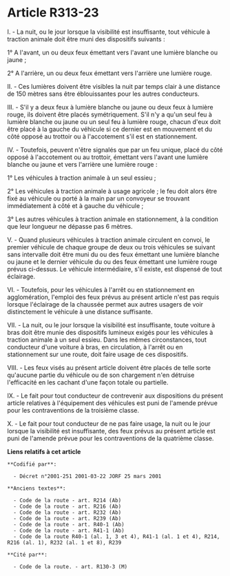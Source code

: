# Article R313-23

I. - La nuit, ou le jour lorsque la visibilité est insuffisante, tout véhicule à traction animale doit être muni des
dispositifs suivants :

1° A l'avant, un ou deux feux émettant vers l'avant une lumière blanche ou jaune ;

2° A l'arrière, un ou deux feux émettant vers l'arrière une lumière rouge.

II. - Ces lumières doivent être visibles la nuit par temps clair à une distance de 150 mètres sans être éblouissantes pour
les autres conducteurs.

III. - S'il y a deux feux à lumière blanche ou jaune ou deux feux à lumière rouge, ils doivent être placés symétriquement.
S'il n'y a qu'un seul feu à lumière blanche ou jaune ou un seul feu à lumière rouge, chacun d'eux doit être placé à la gauche
du véhicule si ce dernier est en mouvement et du côté opposé au trottoir ou à l'accotement s'il est en stationnement.

IV. - Toutefois, peuvent n'être signalés que par un feu unique, placé du côté opposé à l'accotement ou au trottoir, émettant
vers l'avant une lumière blanche ou jaune et vers l'arrière une lumière rouge :

1° Les véhicules à traction animale à un seul essieu ;

2° Les véhicules à traction animale à usage agricole ; le feu doit alors être fixé au véhicule ou porté à la main par un
convoyeur se trouvant immédiatement à côté et à gauche du véhicule ;

3° Les autres véhicules à traction animale en stationnement, à la condition que leur longueur ne dépasse pas 6 mètres.

V. - Quand plusieurs véhicules à traction animale circulent en convoi, le premier véhicule de chaque groupe de deux ou trois
véhicules se suivant sans intervalle doit être muni du ou des feux émettant une lumière blanche ou jaune et le dernier
véhicule du ou des feux émettant une lumière rouge prévus ci-dessus. Le véhicule intermédiaire, s'il existe, est dispensé de
tout éclairage.

VI. - Toutefois, pour les véhicules à l'arrêt ou en stationnement en agglomération, l'emploi des feux prévus au présent
article n'est pas requis lorsque l'éclairage de la chaussée permet aux autres usagers de voir distinctement le véhicule à une
distance suffisante.

VII. - La nuit, ou le jour lorsque la visibilité est insuffisante, toute voiture à bras doit être munie des dispositifs
lumineux exigés pour les véhicules à traction animale à un seul essieu. Dans les mêmes circonstances, tout conducteur d'une
voiture à bras, en circulation, à l'arrêt ou en stationnement sur une route, doit faire usage de ces dispositifs.

VIII. - Les feux visés au présent article doivent être placés de telle sorte qu'aucune partie du véhicule ou de son
chargement n'en détruise l'efficacité en les cachant d'une façon totale ou partielle.

IX. - Le fait pour tout conducteur de contrevenir aux dispositions du présent article relatives à l'équipement des véhicules
est puni de l'amende prévue pour les contraventions de la troisième classe.

X. - Le fait pour tout conducteur de ne pas faire usage, la nuit ou le jour lorsque la visibilité est insuffisante, des feux
prévus au présent article est puni de l'amende prévue pour les contraventions de la quatrième classe.

**Liens relatifs à cet article**

	**Codifié par**:

	  - Décret n°2001-251 2001-03-22 JORF 25 mars 2001

	**Anciens textes**:

	  - Code de la route - art. R214 (Ab)
	  - Code de la route - art. R216 (Ab)
	  - Code de la route - art. R232 (Ab)
	  - Code de la route - art. R239 (Ab)
	  - Code de la route - art. R40-1 (Ab)
	  - Code de la route - art. R41-1 (Ab)
	  - Code de la route R40-1 (al. 1, 3 et 4), R41-1 (al. 1 et 4), R214, R216 (al. 1), R232 (al. 1 et 8), R239

	**Cité par**:

	  - Code de la route. - art. R130-3 (M)
